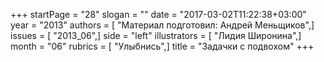 +++
startPage = "28"
slogan = ""
date = "2017-03-02T11:22:38+03:00"
year = "2013"
authors = [ "Материал подготовил: Андрей Меньщиков",]
issues = [ "2013_06",]
side = "left"
illustrators = [ "Лидия Широнина",]
month = "06"
rubrics = [ "Улыбнись",]
title = "Задачки с подвохом"
+++
